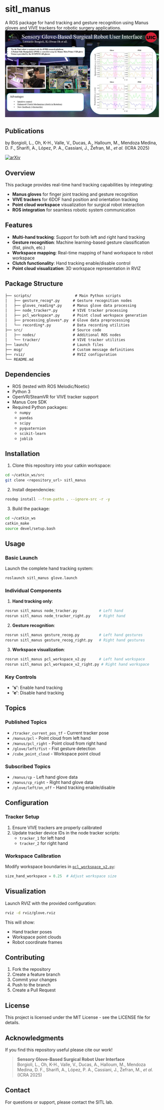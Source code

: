 # sitl_manus

A ROS package for hand tracking and gesture recognition using Manus gloves and VIVE trackers for robotic surgery applications.
![System diagram](Slide1.jpg)

## Publications

by  Borgioli, L., Oh, K-H., Valle, V., Ducas, A., Halloum, M., Mendoza Medina, D. F., Sharifi, A., López, P. A., Cassiani, J., Žefran, M., *et al.* (ICRA 2025)

[![arXiv](https://img.shields.io/badge/arXiv-Paper-red?logo=arxiv)](https://arxiv.org/pdf/2403.13941)  
## Overview

This package provides real-time hand tracking capabilities by integrating:
- **Manus gloves** for finger joint tracking and gesture recognition
- **VIVE trackers** for 6DOF hand position and orientation tracking
- **Point cloud workspace** visualization for surgical robot interaction
- **ROS integration** for seamless robotic system communication

## Features

- **Multi-hand tracking**: Support for both left and right hand tracking
- **Gesture recognition**: Machine learning-based gesture classification (fist, pinch, etc.)
- **Workspace mapping**: Real-time mapping of hand workspace to robot workspace
- **Clutch functionality**: Hand tracking enable/disable control
- **Point cloud visualization**: 3D workspace representation in RVIZ

## Package Structure

```
├── scripts/                    # Main Python scripts
│   ├── gesture_recog*.py      # Gesture recognition nodes
│   ├── gloves_reading*.py     # Manus glove data processing
│   ├── node_tracker*.py       # VIVE tracker processing
│   ├── pcl_workspace*.py      # Point cloud workspace generation
│   ├── processing_gloves*.py  # Glove data preprocessing
│   └── recording*.py          # Data recording utilities
├── src/                       # Source code
│   ├── nodes/                 # Additional ROS nodes
│   └── tracker/               # VIVE tracker utilities
├── launch/                    # Launch files
├── msg/                       # Custom message definitions
├── rviz/                      # RVIZ configuration
└── README.md
```

## Dependencies

- ROS (tested with ROS Melodic/Noetic)
- Python 3
- OpenVR/SteamVR for VIVE tracker support
- Manus Core SDK
- Required Python packages:
  - `numpy`
  - `pandas`
  - `scipy`
  - `pyquaternion`
  - `scikit-learn`
  - `joblib`

## Installation

1. Clone this repository into your catkin workspace:
```bash
cd ~/catkin_ws/src
git clone <repository_url> sitl_manus
```

2. Install dependencies:
```bash
rosdep install --from-paths . --ignore-src -r -y
```

3. Build the package:
```bash
cd ~/catkin_ws
catkin_make
source devel/setup.bash
```

## Usage

### Basic Launch
Launch the complete hand tracking system:
```bash
roslaunch sitl_manus glove.launch
```

### Individual Components

1. **Hand tracking only**:
```bash
rosrun sitl_manus node_tracker.py          # Left hand
rosrun sitl_manus node_tracker_right.py    # Right hand
```

2. **Gesture recognition**:
```bash
rosrun sitl_manus gesture_recog.py         # Left hand gestures
rosrun sitl_manus gesture_recog_right.py   # Right hand gestures
```

3. **Workspace visualization**:
```bash
rosrun sitl_manus pcl_workspace_v2.py      # Left hand workspace
rosrun sitl_manus pcl_workspace_v2_right.py # Right hand workspace
```

### Key Controls
- **'s'**: Enable hand tracking
- **'e'**: Disable hand tracking

## Topics

### Published Topics
- `/tracker_current_pos_tf` - Current tracker pose
- `/manus/pcl` - Point cloud from left hand
- `/manus/pcl_right` - Point cloud from right hand  
- `/glove/left/fist` - Fist gesture detection
- `/cube_point_cloud` - Workspace point cloud

### Subscribed Topics
- `/manus/cp` - Left hand glove data
- `/manus/cp_right` - Right hand glove data
- `/glove/left/on_off` - Hand tracking enable/disable

## Configuration

### Tracker Setup
1. Ensure VIVE trackers are properly calibrated
2. Update tracker device IDs in the node tracker scripts:
   - `tracker_1` for left hand
   - `tracker_2` for right hand

### Workspace Calibration
Modify workspace boundaries in [`pcl_workspace_v2.py`](scripts/pcl_workspace_v2.py):
```python
size_hand_workspace = 0.25  # Adjust workspace size
```

## Visualization

Launch RVIZ with the provided configuration:
```bash
rviz -d rviz/glove.rviz
```

This will show:
- Hand tracker poses
- Workspace point clouds
- Robot coordinate frames

## Contributing

1. Fork the repository
2. Create a feature branch
3. Commit your changes
4. Push to the branch
5. Create a Pull Request

## License

This project is licensed under the MIT License - see the LICENSE file for details.

## Acknowledgments
If you find this repository useful please cite our work!

> **Sensory Glove-Based Surgical Robot User Interface**  
> Borgioli, L., Oh, K-H., Valle, V., Ducas, A., Halloum, M., Mendoza Medina, D. F., Sharifi, A., López, P. A., Cassiani, J., Žefran, M., *et al.* (ICRA 2025)

## Contact

For questions or support, please contact the SITL lab.
